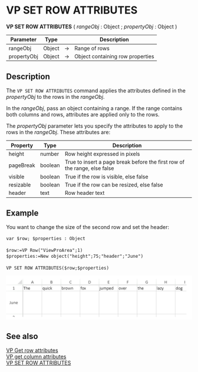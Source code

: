 # VP SET ROW ATTRIBUTES


**VP SET ROW ATTRIBUTES** ( *rangeObj* : Object ; *propertyObj* : Object  ) 




|Parameter|Type||Description|
|---|---|---|---|
|rangeObj |Object|->|Range of rows|
|propertyObj |Object|->|Object containing row properties|

## Description

The `VP SET ROW ATTRIBUTES` command applies the attributes defined in the *propertyObj* to the rows in the *rangeObj*.

In the *rangeObj*, pass an object containing a range. If the range contains both columns and rows, attributes are applied only to the rows.

The *propertyObj* parameter lets you specify the attributes to apply to the rows in the *rangeObj*. These attributes are:

|Property | Type|  Description |
|---|---|---|
|height| number| Row height expressed in pixels |
|pageBreak|  boolean|  True to insert a page break before the first row of the range, else false|
|visible| boolean|  True if the row is visible, else false |
|resizable|  boolean|  True if the row can be resized, else false |
|header | text | Row header text|

## Example

You want to change the size of the second row and set the header:

```4d
var $row; $properties : Object
 
$row:=VP Row("ViewProArea";1)
$properties:=New object("height";75;"header";"June")
 
VP SET ROW ATTRIBUTES($row;$properties)
```

![](../images/cmd_vpSetRowAttributes.PNG)

## See also

[VP Get row attributes](VP%20Get%20row%20attributes.md)<br/>
[VP get column attributes](VP%20Get%20column%20attributes.md)<br/>
[VP SET ROW ATTRIBUTES](VP%20SET%20ROW%20ATTRIBUTES.md)
